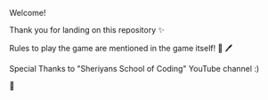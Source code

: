 Welcome!

Thank you for landing on this repository ✨

Rules to play the game are mentioned in the game itself! 📜 🖊️

Special Thanks to "Sheriyans School of Coding" YouTube channel :)

💜
